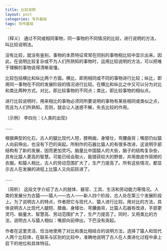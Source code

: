 ```yaml
---
title: 比较说明
layout: post
categories: 写作基础
tags: 写作基础
---
```


〔释义〕 通过不同或相同事物，同一事物的不同情况的比较，进行说明的方法，叫比较说明法。

没有比较，就没有鉴别，事物的本质特征常常在同别的事物相比较中显示出来。因此，在说明比较复杂或不为人们所熟知的事物时，运用比较说明的方法，可以把难于理解的事物说得清晰易懂。

比较包括横比和纵比两个方面。横比，即用相同或不同的事物进行比较；纵比，即用同一事物在不同的发展阶段的情况进行比较。在横比和纵比之中又可以分为对比和类比两种方式。对比，即比较事物的不同点；类比，即比较事物的相似点。

进行比较说明时，用来相比的事物必须同所要说明的事物有某些相同或类似之点，而且为人们所熟知。否则，就会让人迷惑不解，失去比较的作用。

〔示例〕 李四光：《人类的出现》

……

根据典型的化石，古人的腿比现代人短，膝稍曲，身矮壮，弯腰曲背；嘴部仍似猿人向前伸出，也没有下巴的突起。所制作的石器比猿人的有很多改进，这说明手部结构有了新的发展，因而更加灵巧。脑量比中国猿人的大些，脑子的结构复杂些，具有比猿人更高的智慧。可能已经会取火，能猎获较大的野兽，并用兽皮作简陋的衣服。和猿人相比，古人的劳动范围扩大了，生产力提高了。所有这些情况，都显示古人在发展的进程上比猿人又向前跃进了。

……

〔简析〕 这段文字介绍了古人的肢体、器官、工具、生活和劳动能力等情况。人类的发展分为古猿——猿人——古人——新人四个阶段，古人处在第三个发展阶段上。为了说明古人的特点，作者把它与现代人、猿人进行比较。用对比的方法，具体说明古人比现代人腿短、膝曲、身矮壮、弯腰曲背，比猿人石器有改进，手部更灵巧、脑量大、智慧高、劳动范围扩大了，生产力提高了。同时，又用类比的方法，说明古人与猿人相似：嘴部向前伸出，下巴没有突起。

作者在这里灵活、恰当地使用了对比和类比相结合的说明方法，选择了猿人和现代人两个比较体，在联系与区别的比较中，准确地说明了古人在人类进化过程中承上启下的地位和具体特征。 